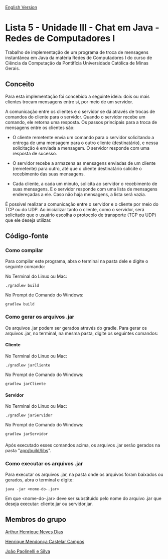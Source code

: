 [English Version](README.en.md)

# Lista 5 - Unidade III - Chat em Java - Redes de Computadores I

Trabalho de implementação de um programa de troca de mensagens instantânea em Java da matéria Redes de Computadores I do curso de Ciência da Computação da Pontifícia Universidade Católica de Minas Gerais.

## Conceito

Para esta implementação foi concebido a seguinte ideia: dois ou mais clientes trocam mensagens entre si, por meio de um servidor.

A comunicação entre os clientes e o servidor se dá através de trocas de comandos do cliente para o servidor. Quando o servidor recebe um comando, ele retorna uma resposta. Os passos principais para a troca de mensagens entre os clientes são:

- O cliente remetente envia um comando para o servidor solicitando a entrega de uma mensagem para o outro cliente (destinatário), e nessa solicitação é enviada a mensagem. O servidor responde com uma resposta de sucesso.

- O servidor recebe a armazena as mensagens enviadas de um cliente (remetente) para outro, até que o cliente destinatário solicite o recebimento das suas mensagens.

- Cada cliente, a cada um minuto, solicita ao servidor o recebimento de suas mensagens. E o servidor responde com uma lista de mensagens endereçadas a ele. Caso não haja mensagens, a lista será vazia.

É possível realizar a comunicação entre o servidor e o cliente por meio do TCP ou do UDP. Ao inicializar tanto o cliente, como o servidor, será solicitado que o usuário escolha o protocolo de transporte (TCP ou UDP) que ele deseja utilizar.

## Código-fonte

### Como compilar

Para compilar este programa, abra o terminal na pasta dele e digite o seguinte comando:

No Terminal do Linux ou Mac:

```
./gradlew build
```

No Prompt de Comando do Windows:

```
gradlew build
```

### Como gerar os arquivos .jar

Os arquivos .jar podem ser gerados através do gradle. Para gerar os arquivos .jar, no terminal, na mesma pasta, digite os seguintes comandos:

#### Cliente

No Terminal do Linux ou Mac:

```
./gradlew jarCliente
```

No Prompt de Comando do Windows:

```
gradlew jarCliente
```

#### Servidor

No Terminal do Linux ou Mac:

```
./gradlew jarServidor
```

No Prompt de Comando do Windows:

```
gradlew jarServidor
```

####

Após executado esses comandos acima, os arquivos .jar serão gerados na pasta "[app/build/libs](app/build/libs)".

### Como executar os arquivos .jar

Para executar os arquivos .jar, na pasta onde os arquivos foram baixados ou gerados, abra o terminal e digite:

```
java -jar <nome-do-.jar>
```

Em que <nome-do-.jar> deve ser substituído pelo nome do arquivo .jar que deseja executar: cliente.jar ou servidor.jar.

## Membros do grupo

[Arthur Henrique Neves Dias](https://github.com/Arthu133)

[Henrique Mendonça Castelar Campos](https://github.com/Henriquemcc)

[João Paolinelli e Silva](https://github.com/JoaoPaolinelli)
